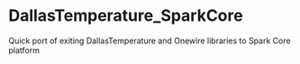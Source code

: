 DallasTemperature_SparkCore
===========================

Quick port of exiting DallasTemperature and Onewire libraries to Spark Core platform
